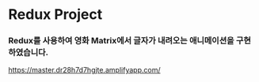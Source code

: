 # Redux Project

### Redux를 사용하여 영화 Matrix에서 글자가 내려오는 애니메이션을 구현하였습니다.

https://master.dr28h7d7hgjte.amplifyapp.com/
